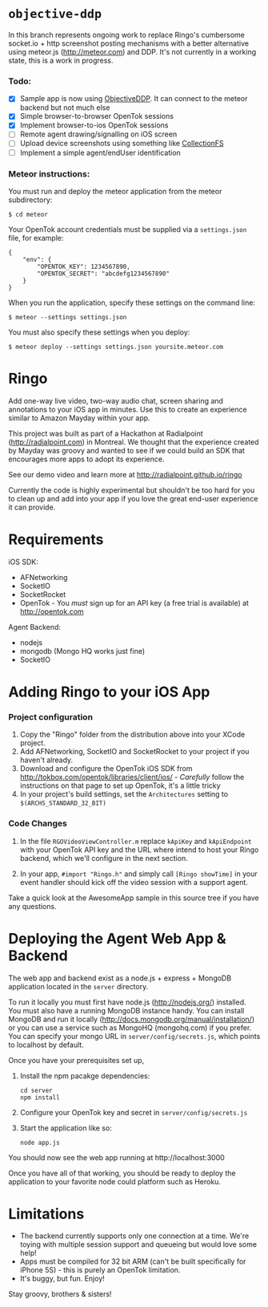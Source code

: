 `objective-ddp`
===============

In this branch represents ongoing work to replace Ringo's cumbersome socket.io + http screenshot posting mechanisms with a better alternative using meteor.js (http://meteor.com) and DDP. It's not currently in a working state, this is a work in progress.

### Todo:

- [x] Sample app is now using [ObjectiveDDP](https://github.com/boundsj/ObjectiveDDP). It can connect to the meteor backend but not much else
- [x] Simple browser-to-browser OpenTok sessions
- [x] Implement browser-to-ios OpenTok sessions
- [ ] Remote agent drawing/signalling on iOS screen
- [ ] Upload device screenshots using something like [CollectionFS](https://github.com/CollectionFS/Meteor-CollectionFS)
- [ ] Implement a simple agent/endUser identification

### Meteor instructions:

You must run and deploy the meteor application from the meteor subdirectory:

```
$ cd meteor
```

Your OpenTok account credentials must be supplied via a ```settings.json``` file, for example:

```
{
    "env": {
        "OPENTOK_KEY": 1234567890,
        "OPENTOK_SECRET": "abcdefg1234567890"
    }
}
```

When you run the application, specify these settings on the command line:

```
$ meteor --settings settings.json
```

You must also specify these settings when you deploy:

```
$ meteor deploy --settings settings.json yoursite.meteor.com
```

Ringo
============

Add one-way live video, two-way audio chat, screen sharing and annotations to your iOS app in minutes.
Use this to create an experience similar to Amazon Mayday within your app.

This project was built as part of a Hackathon at Radialpoint (http://radialpoint.com) in Montreal. We thought
that the experience created by Mayday was groovy and wanted to see if we could build an SDK that encourages
more apps to adopt its experience.

See our demo video and learn more at http://radialpoint.github.io/ringo

Currently the code is highly experimental but shouldn't be too hard for you to clean up
and add into your app if you love the great end-user experience it can provide.

Requirements
============

iOS SDK:
 * AFNetworking
 * SocketIO
 * SocketRocket
 * OpenTok - You *must* sign up for an API key (a free trial is available) at http://opentok.com

Agent Backend:
 * nodejs
 * mongodb (Mongo HQ works just fine)
 * SocketIO

Adding Ringo to your iOS App
===========

### Project configuration

1. Copy the "Ringo" folder from the distribution above into your XCode project.
2. Add AFNetworking, SocketIO and SocketRocket to your project if you haven't already.
3. Download and configure the OpenTok iOS SDK from http://tokbox.com/opentok/libraries/client/ios/ - *Carefully* follow the instructions on that page to set up OpenTok, it's a little tricky
4. In your project's build settings, set the `Architectures` setting to `$(ARCHS_STANDARD_32_BIT)`

### Code Changes

1. In the file `RGOVideoViewController.m` replace `kApiKey` and `kApiEndpoint` with your OpenTok API key and the URL where intend to host your Ringo backend, which we'll configure in the next section.

2. In your app, `#import "Ringo.h"` and simply call `[Ringo showTime]` in your event handler should kick off the video session with a support agent.

Take a quick look at the AwesomeApp sample in this source tree if you have any questions.

Deploying the Agent Web App & Backend
===========

The web app and backend exist as a node.js + express + MongoDB application located in the `server` directory.

To run it locally you must first have node.js (http://nodejs.org/) installed. You must also have a  running MongoDB instance handy. You can install MongoDB and run it locally (http://docs.mongodb.org/manual/installation/) or you can use a service such as MongoHQ (mongohq.com) if you prefer. You can specify your mongo URL in `server/config/secrets.js`, which points to localhost by default.

Once you have your prerequisites set up,

1. Install the npm pacakge dependencies:

    ```
    cd server
    npm install
    ```
2. Configure your OpenTok key and secret in `server/config/secrets.js`
3. Start the application like so:
    ```
    node app.js
    ```

You should now see the web app running at http://localhost:3000

Once you have all of that working, you should be ready to deploy the application to your favorite node could platform such as Heroku.


Limitations
===========

* The backend currently supports only one connection at a time. We're toying with multiple session support and queueing but would love some help!
* Apps must be compiled for 32 bit ARM (can't be built specifically for iPhone 5S) - this is purely an OpenTok limitation.
* It's buggy, but fun. Enjoy!


Stay groovy, brothers & sisters!
